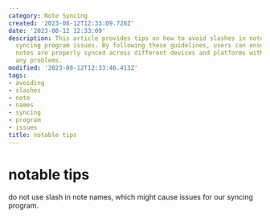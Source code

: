 ```yaml
---
category: Note Syncing
created: '2023-08-12T12:33:09.728Z'
date: '2023-08-12 12:33:09'
description: This article provides tips on how to avoid slashes in note names to prevent
  syncing program issues. By following these guidelines, users can ensure that their
  notes are properly synced across different devices and platforms without encountering
  any problems.
modified: '2023-08-12T12:33:46.413Z'
tags:
- avoiding
- slashes
- note
- names
- syncing
- program
- issues
title: notable tips
---
```


# notable tips

do not use slash in note names, which might cause issues for our syncing program.
